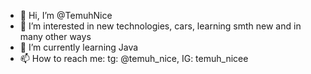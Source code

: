 - 👋 Hi, I’m @TemuhNice
- 👀 I’m interested in new technologies, cars, learning smth new and in many other ways
- 🌱 I’m currently learning Java
- 📫 How to reach me: tg: @temuh_nice, IG: temuh_nicee

<!---
TemuhNice/TemuhNice is a ✨ special ✨ repository because its `README.md` (this file) appears on your GitHub profile.
You can click the Preview link to take a look at your changes.
--->
